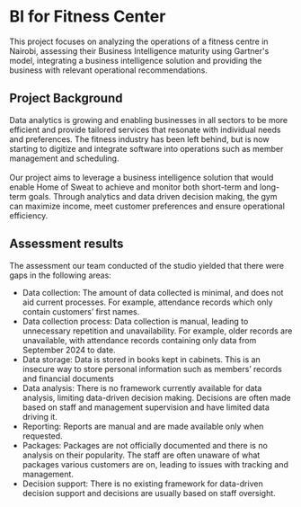 # BI for Fitness Center
This project focuses on analyzing the operations of a fitness centre in Nairobi, assessing their Business Intelligence maturity using Gartner's model, integrating a business intelligence solution and providing the business with relevant operational recommendations.

## Project Background
Data analytics is growing and enabling businesses in all sectors to be more efficient and provide tailored services that resonate with individual needs and preferences. The fitness industry has been left behind, but is now starting to digitize and integrate software into operations such as member management and scheduling.<br><br>
Our project aims to leverage a business intelligence solution that would enable Home of Sweat to achieve and monitor both short-term and long-term goals. Through analytics and data driven decision making, the gym can maximize income, meet customer preferences and ensure operational efficiency.<br>

## Assessment results
The assessment our team conducted of the studio yielded that there were gaps in the following areas:
* Data collection:  The amount of data collected is minimal, and does not aid current processes. For example, attendance records which only contain customers’ first names.
* Data collection process: Data collection is manual, leading to unnecessary repetition and unavailability. For example, older records are unavailable, with attendance records containing only data from September 2024 to date.
* Data storage: Data is stored in books kept in cabinets. This is an insecure way to store personal information such as members’ records and financial documents
* Data analysis: There is no framework currently available for data analysis, limiting data-driven decision making. Decisions are often made based on staff and management supervision and have limited data driving it.
* Reporting: Reports are manual and are made available only when requested.
* Packages: Packages are not officially documented and there is no analysis on their popularity. The staff are often unaware of what packages various customers are on, leading to issues with tracking and management.
* Decision support: There is no existing framework for data-driven decision support and decisions are usually based on staff oversight.
